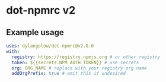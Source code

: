 # dot-npmrc v2

## Example usage

```yaml
uses: dylangolow/dot-npmrc@v2.0.0
with:
  registry: https://registry.npmjs.org # or other registry
  token: ${{secrets.NPM_AUTH_TOKEN}} # use secrets
  org: ORG_NAME # replace with your registry org name
  addOrgPrefix: true # omit this if undesired
```
